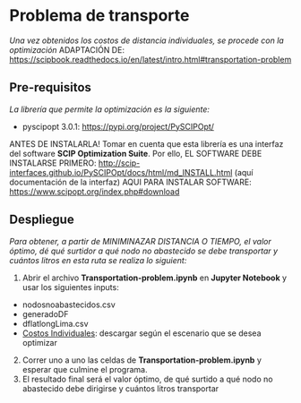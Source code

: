 # Problema de transporte

_Una vez obtenidos los costos de distancia individuales, se procede con la optimización_
ADAPTACIÓN DE: https://scipbook.readthedocs.io/en/latest/intro.html#transportation-problem

## Pre-requisitos

_La librería que permite la optimización es la siguiente:_
* pyscipopt 3.0.1: https://pypi.org/project/PySCIPOpt/

ANTES DE INSTALARLA! 
Tomar en cuenta que esta librería es una interfaz del software **SCIP Optimization Suite**. Por ello, 
EL SOFTWARE DEBE INSTALARSE PRIMERO: http://scip-interfaces.github.io/PySCIPOpt/docs/html/md_INSTALL.html (aquí documentación de la interfaz)
AQUI PARA INSTALAR SOFTWARE: https://www.scipopt.org/index.php#download

## Despliegue

_Para obtener, a partir de MINIMINAZAR DISTANCIA O TIEMPO, el valor óptimo, dé qué surtidor a qué nodo no abastecido se debe transportar y cuántos litros en esta ruta se realiza lo siguient:_

1. Abrir el archivo **Transportation-problem.ipynb** en **Jupyter Notebook** y usar los siguientes inputs:
  - nodosnoabastecidos.csv
  - generadoDF
  - dflatlongLima.csv
  - [Costos Individuales](https://github.com/bitmapup/upsunass/blob/master/6.%20Costos/6.1.%20Costos%20individuales/CSV-CostosIndiv-final.zip): descargar según el escenario que se desea optimizar
2. Correr uno a uno las celdas de **Transportation-problem.ipynb** y esperar que culmine el programa.
3. El resultado final será el valor óptimo, de qué surtido a qué nodo no abastecido debe dirigirse y cuántos litros transportar
